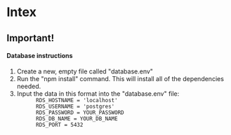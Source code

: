 # Intex
<h2>Important!</h2>
<h4>Database instructions</h4>
<ol>
  <li>
    Create a new, empty file called "database.env"
  </li>
  <li>
    Run the "npm install" command. This will install all of the dependencies needed.
  </li>
  <li>
    Input the data in this format into the "database.env" file:
    <code>
      RDS_HOSTNAME = 'localhost'
      RDS_USERNAME = 'postgres'
      RDS_PASSWORD = YOUR_PASSWORD
      RDS_DB_NAME = YOUR_DB_NAME
      RDS_PORT = 5432
    </code>
  </li>
</ol>
